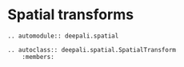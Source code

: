 # Spatial transforms

```{eval-rst}
.. automodule:: deepali.spatial
```

```{eval-rst}
.. autoclass:: deepali.spatial.SpatialTransform
    :members:
```
